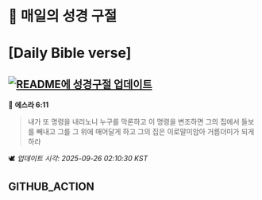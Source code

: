 # 🙏 매일의 성경 구절
# [Daily Bible verse]
## [![README에 성경구절 업데이트](https://github.com/DONGSUKA/first_test/actions/workflows/update-readme-bible.yml/badge.svg)](https://github.com/DONGSUKA/first_test/actions/workflows/update-readme-bible.yml)
<!-- START_BIBLE_VERSE -->
📖 **에스라 6:11**
> 내가 또 명령을 내리노니 누구를 막론하고 이 명령을 변조하면 그의 집에서 들보를 빼내고 그를 그 위에 매어달게 하고 그의 집은 이로말미암아 거름더미가 되게 하라

🕊️ _업데이트 시각: 2025-09-26 02:10:30 KST_
  <!-- END_BIBLE_VERSE -->
## GITHUB_ACTION
